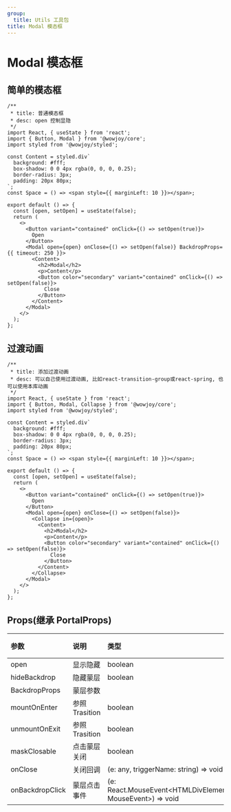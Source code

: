 ```yaml
---
group:
  title: Utils 工具包
title: Modal 模态框
---
```


# Modal 模态框

## 简单的模态框

```tsx
/**
 * title: 普通模态框
 * desc: open 控制显隐
 */
import React, { useState } from 'react';
import { Button, Modal } from '@wowjoy/core';
import styled from '@wowjoy/styled';

const Content = styled.div`
  background: #fff;
  box-shadow: 0 0 4px rgba(0, 0, 0, 0.25);
  border-radius: 3px;
  padding: 20px 80px;
`;
const Space = () => <span style={{ marginLeft: 10 }}></span>;

export default () => {
  const [open, setOpen] = useState(false);
  return (
    <>
      <Button variant="contained" onClick={() => setOpen(true)}>
        Open
      </Button>
      <Modal open={open} onClose={() => setOpen(false)} BackdropProps={{ timeout: 250 }}>
        <Content>
          <h2>Modal</h2>
          <p>Content</p>
          <Button color="secondary" variant="contained" onClick={() => setOpen(false)}>
            Close
          </Button>
        </Content>
      </Modal>
    </>
  );
};
```

## 过渡动画

```tsx
/**
 * title: 添加过渡动画
 * desc: 可以自己使用过渡动画, 比如react-transition-group或react-spring, 也可以使用本库动画
 */
import React, { useState } from 'react';
import { Button, Modal, Collapse } from '@wowjoy/core';
import styled from '@wowjoy/styled';

const Content = styled.div`
  background: #fff;
  box-shadow: 0 0 4px rgba(0, 0, 0, 0.25);
  border-radius: 3px;
  padding: 20px 80px;
`;
const Space = () => <span style={{ marginLeft: 10 }}></span>;

export default () => {
  const [open, setOpen] = useState(false);
  return (
    <>
      <Button variant="contained" onClick={() => setOpen(true)}>
        Open
      </Button>
      <Modal open={open} onClose={() => setOpen(false)}>
        <Collapse in={open}>
          <Content>
            <h2>Modal</h2>
            <p>Content</p>
            <Button color="secondary" variant="contained" onClick={() => setOpen(false)}>
              Close
            </Button>
          </Content>
        </Collapse>
      </Modal>
    </>
  );
};
```

## Props(继承 PortalProps)

| 参数 | 说明 | 类型 | 默认值 |
| :-- | :-- | :-- | :-- |
| open | 显示隐藏 | boolean |
| hideBackdrop | 隐藏蒙层 | boolean | false |
| BackdropProps | 蒙层参数 |  |
| mountOnEnter | 参照 Trasition | boolean | true |
| unmountOnExit | 参照 Trasition | boolean | true |
| maskClosable | 点击蒙层关闭 | boolean | true |
| onClose | 关闭回调 | (e: any, triggerName: string) => void |  |
| onBackdropClick | 蒙层点击事件 | (e: React.MouseEvent<HTMLDivElement, MouseEvent>) => void |  |
